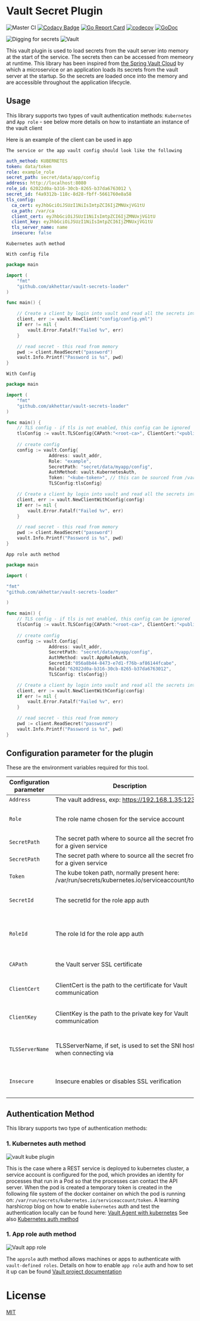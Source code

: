 # Vault Secret Plugin

![Master CI](https://github.com/akhettar/vault-secrets-loader/workflows/Master%20CI/badge.svg)
[![Codacy Badge](https://api.codacy.com/project/badge/Grade/80c070367c3842eab07861dfd8127dee)](https://app.codacy.com/manual/akhettar/vault-secrets-loader?utm_source=github.com&utm_medium=referral&utm_content=akhettar/vault-secrets-loader&utm_campaign=Badge_Grade_Dashboard)
[![Go Report Card](https://goreportcard.com/badge/github.com/akhettar/vault-secrets-loader)](https://goreportcard.com/report/github.com/akhettar/vault-secrets-loader)
[![codecov](https://codecov.io/gh/akhettar/vault-secrets-loader/branch/master/graph/badge.svg)](https://codecov.io/gh/akhettar/vault-secrets-loader)
[![GoDoc](https://godoc.org/github.com/akhettar/vault-secret-plugin?status.svg)](https://godoc.org/github.com/akhettar/vault-secrets-plugin)


![Digging for secrets](working-hard.png) ![Vault](vault.png)


This vault plugin is used to load secrets from the vault server into memory at the start of the service. The secrets then can be accessed from memeory at runtime. This library has been inspired from [the Spring Vault Cloud](https://cloud.spring.io/spring-cloud-vault/reference/html/#vault.config.backends) by which a microservice or an application loads its secrets
from the vault server at the startup. So the secrets are loaded once into the memory and are accessible throughout the application lifecycle.

## Usage
This library supports two types of vault authentication methods: `Kubernetes` and `App role` - see below more details on how to instantiate an instance of the vault client

Here is an example of the client can be used in app

`The service or the app vault config should look like the following`

```yaml
auth_method: KUBERNETES
token: data/token
role: example_role
secret_path: secret/data/app/config
address: http://localhost:8080
role_id: 62022d0a-b316-30cb-8265-b37da6763012 \
secret_id: f4a9312b-118c-8d28-fbff-5661760e8a58
tls_config:
  ca_cert: eyJhbGciOiJSUzI1NiIsImtpZCI6IjZMNUxjVG1tU
  ca_path: /var/ca
  client_cert: eyJhbGciOiJSUzI1NiIsImtpZCI6IjZMNUxjVG1tU
  client_key: eyJhbGciOiJSUzI1NiIsImtpZCI6IjZMNUxjVG1tU
  tls_server_name: name
  insecure: false
```


`Kubernetes auth method`

`With config file`
```go
package main

import (
	"fmt"
    "github.com/akhettar/vault-secrets-loader"
)

func main() {

    // Create a client by login into vault and read all the secrets into memory
	client, err := vault.NewClient("config/config.yml")
	if err != nil {
		vault.Error.Fatalf("Failed %v", err)
	}

	// read secret - this read from memory
	pwd := client.ReadSecret("password")
	vault.Info.Printf("Password is %s", pwd)
}
```

`With Config`
```go
package main

import (
	"fmt"
    "github.com/akhettar/vault-secrets-loader"
)

func main() {
    // TLS config - if tls is not enabled, this config can be ignored
    tlsConfig := vault.TLSConfig{CAPath:"<root-ca>", ClientCert:"<public-key>", ClientKey:"<private-key>"}
   	
	// create config
    config := vault.Config{
                Address: vault_addr,
                Role: "example",
                SecretPath: "secret/data/myapp/config",
                AuthMethod: vault.KubernetesAuth,
                Token: "<kube-token>", // this can be sourced from /var/run/secrets/kubernetes.io/serviceaccount/token
                TLSConfig:tlsConfig}

    // Create a client by login into vault and read all the secrets into memory
	client, err := vault.NewClientWithConfig(config)
	if err != nil {
		vault.Error.Fatalf("Failed %v", err)
	}

	// read secret - this read from memory
	pwd := client.ReadSecret("password")
	vault.Info.Printf("Password is %s", pwd)
}
```

`App role auth method`

```go
package main

import (

"fmt"
"github.com/akhettar/vault-secrets-loader"

)

func main() {
    // TLS config - if tls is not enabled, this config can be ignored
    tlsConfig := vault.TLSConfig{CAPath:"<root-ca>", ClientCert:"<public-key>", ClientKey:"<private-key>"}
   	
	// create config
    config := vault.Config{
                Address: vault_addr,
                SecretPath: "secret/data/myapp/config",
                AuthMethod: vault.AppRoleAuth,
                SecretId:"056a8b44-8473-e7d1-f76b-af86144fcabe",
                RoleId:"62022d0a-b316-30cb-8265-b37da6763012", 
                TLSConfig: tlsConfig}}

    // Create a client by login into vault and read all the secrets into memory
	client, err := vault.NewClientWithConfig(config)
	if err != nil {
		vault.Error.Fatalf("Failed %v", err)
	}

	// read secret - this read from memory
	pwd := client.ReadSecret("password")
	vault.Info.Printf("Password is %s", pwd)
}
```

## Configuration parameter for the plugin

These are the environment variables required for this tool. 

| Configuration parameter | Description                                         | Required  |
| ----------------------- |-------------------------------------------------    | ----------|
| `Address`               | The vault address, exp: https://192.168.1.35:1234   | Yes       |
| `Role`                  | The role name chosen for the service account        | Yes, only for `kube auth method`   |
| `SecretPath`            | The secret path where to source all the secret from for a given service                | Yes  |
| `SecretPath`            | The secret path where to source all the secret from for a given service                | Yes  |
| `Token`                 | The kube token path, normally present here: /var/run/secrets/kubernetes.io/serviceaccount/token  | Yes  |
| `SecretId`              | The secretId for the role app auth  | Yes, only for `role app auth` method |
| `RoleId`                | The role Id for the role app auth   | Yes, only for the `role app auth` method   |
| `CAPath`                | the Vault server SSL certificate   | Yes, if tls connection is enabled   |
| `ClientCert`            | ClientCert is the path to the certificate for Vault communication   | Yes, if tls connection is enabled   |
| `ClientKey`             | ClientKey is the path to the private key for Vault communication   | Optional, if tls connection is enabled   |
| `TLSServerName`         | TLSServerName, if set, is used to set the SNI host when connecting via   | Optional, if tls connection is enabled   |
| `Insecure`              | Insecure enables or disables SSL verification   | Optional, if tls connection is enabled   |

## Authentication Method

This library supports two type of authentication methods:

### 1. Kubernetes auth method

![vault kube plugin](data/kube-vault.png)

This is the case where a REST service is deployed to kubernetes cluster, a service account is configured for the pod, which provides an identity for processes that run in a Pod so that the processes can contact the API server.
When the pod is created a temporary token is created in the following file system of the docker container on which the pod is running on: `/var/run/secrets/kubernetes.io/serviceaccount/token`. A learning harshicrop blog on how to enable `kubernetes` auth and test the authentication locally can be found here: [Vault Agent with kubernetes](https://learn.hashicorp.com/vault/identity-access-management/vault-agent-k8s#step-2-configure-kubernetes-auth-method)
See also [Kubernetes auth method](https://www.vaultproject.io/docs/auth/kubernetes/)

### 1. App role auth method

![Vault app role](data/approle.png)

The `approle` auth method allows machines or apps to authenticate with `vault-defined roles`. Details on how to enable `app role` auth and how to set it up can be found [Vault project documentation](https://www.vaultproject.io/docs/auth/approle/)

# License
[MIT](LICENSE)


